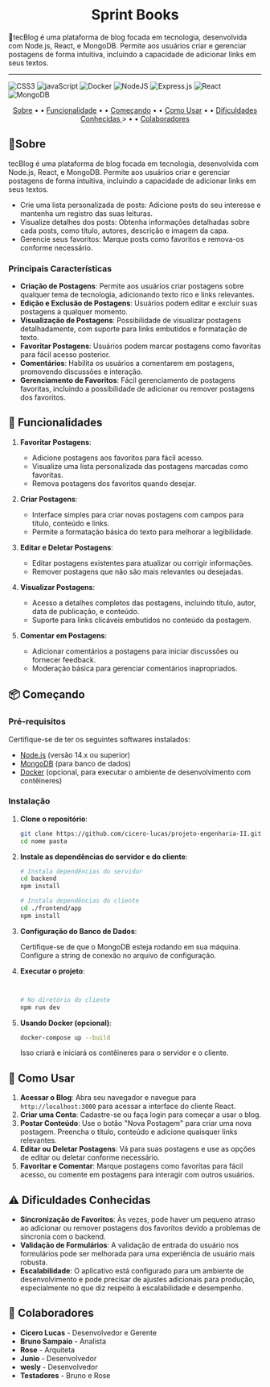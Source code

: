 [CSS3]: https://img.shields.io/badge/css3-%231572B6.svg?style=for-the-badge&logo=css3&logoColor=white
[JavaScript]: https://img.shields.io/badge/javascript-%23323330.svg?style=for-the-badge&logo=javascript&logoColor=%23F7DF1E
[HTML5]: https://img.shields.io/badge/html5-%23E34F26.svg?style=for-the-badge&logo=html5&logoColor=white
[Docker]:https://img.shields.io/badge/docker-%230db7ed.svg?style=for-the-badge&logo=docker&logoColor=white
[NodeJS]:https://img.shields.io/badge/node.js-6DA55F?style=for-the-badge&logo=node.js&logoColor=white
[Express.js]:https://img.shields.io/badge/express.js-%23404d59.svg?style=for-the-badge&logo=express&logoColor=%2361DAFB
[React]:https://img.shields.io/badge/react-%2320232a.svg?style=for-the-badge&logo=react&logoColor=%2361DAFB
[MongoDB]:https://img.shields.io/badge/MongoDB-%234ea94b.svg?style=for-the-badge&logo=mongodb&logoColor=white


<h1 align="center">Sprint Books </h1>



<p> 📌tecBlog é uma plataforma de blog focada em tecnologia, desenvolvida com Node.js, React, e MongoDB. Permite aos usuários criar e gerenciar postagens de forma intuitiva, incluindo a capacidade de adicionar links em seus textos. </p>
<hr>



![CSS3]
![javaScript]
![Docker]
![NodeJS]
![Express.js]
![React]
![MongoDB]

<p align="center">
 <a href="#about">Sobre</a> • • 
  <a href="#fucionalidade">Funcionalidade</a> • • 
 <a href="#inicio">Começando</a> • • 
 <a href="#usar">Como Usar</a> • • 
 <a href="#dificudade"> Dificuldades Conhecidas </a> > • • 
 <a href="#colabor"> Colaboradores </a> 
</p>

<h2 id="about">📝Sobre</h2>
tecBlog é uma plataforma de blog focada em tecnologia, desenvolvida com Node.js, React, e MongoDB. Permite aos usuários criar e gerenciar postagens de forma intuitiva, incluindo a capacidade de adicionar links em seus textos.
<ul>
<li>Crie uma lista personalizada de posts: Adicione posts do seu interesse e mantenha um registro das suas leituras.</li>
<li> Visualize detalhes dos posts: Obtenha informações detalhadas sobre cada posts, como título, autores, descrição e imagem da capa. </li>
<li>Gerencie seus favoritos: Marque posts como favoritos e remova-os conforme necessário. </li>
</ul>
<p>

### Principais Características

- **Criação de Postagens**: Permite aos usuários criar postagens sobre qualquer tema de tecnologia, adicionando texto rico e links relevantes.
- **Edição e Exclusão de Postagens**: Usuários podem editar e excluir suas postagens a qualquer momento.
- **Visualização de Postagens**: Possibilidade de visualizar postagens detalhadamente, com suporte para links embutidos e formatação de texto.
- **Favoritar Postagens**: Usuários podem marcar postagens como favoritas para fácil acesso posterior.
- **Comentários**: Habilita os usuários a comentarem em postagens, promovendo discussões e interação.
- **Gerenciamento de Favoritos**: Fácil gerenciamento de postagens favoritas, incluindo a possibilidade de adicionar ou remover postagens dos favoritos.

## 🚀 Funcionalidades <a name="funcionalidades"></a>

1. **Favoritar Postagens**: 
   - Adicione postagens aos favoritos para fácil acesso.
   - Visualize uma lista personalizada das postagens marcadas como favoritas.
   - Remova postagens dos favoritos quando desejar.

2. **Criar Postagens**: 
   - Interface simples para criar novas postagens com campos para título, conteúdo e links.
   - Permite a formatação básica do texto para melhorar a legibilidade.

3. **Editar e Deletar Postagens**: 
   - Editar postagens existentes para atualizar ou corrigir informações.
   - Remover postagens que não são mais relevantes ou desejadas.

4. **Visualizar Postagens**: 
   - Acesso a detalhes completos das postagens, incluindo título, autor, data de publicação, e conteúdo.
   - Suporte para links clicáveis embutidos no conteúdo da postagem.

5. **Comentar em Postagens**: 
   - Adicionar comentários a postagens para iniciar discussões ou fornecer feedback.
   - Moderação básica para gerenciar comentários inapropriados.

## 📦 Começando <a name="comecando"></a>

### Pré-requisitos

Certifique-se de ter os seguintes softwares instalados:

- [Node.js](https://nodejs.org/) (versão 14.x ou superior)
- [MongoDB](https://www.mongodb.com/) (para banco de dados)
- [Docker](https://www.docker.com/) (opcional, para executar o ambiente de desenvolvimento com contêineres)

### Instalação

1. **Clone o repositório**:

   ```bash
   git clone https://github.com/cicero-lucas/projeto-engenharia-II.git
   cd nome pasta
   ```

2. **Instale as dependências do servidor e do cliente**:

   ```bash
   # Instala dependências do servidor
   cd backend
   npm install

   # Instala dependências do cliente
   cd ./frontend/app
   npm install
   ```

3. **Configuração do Banco de Dados**:

   Certifique-se de que o MongoDB esteja rodando em sua máquina. Configure a string de conexão no arquivo de configuração.

4. **Executar o projeto**:

   ```bash


   # No diretório do cliente
   npm run dev
   ```

5. **Usando Docker (opcional)**:

   ```bash
   docker-compose up --build
   ```

   Isso criará e iniciará os contêineres para o servidor e o cliente.

## 📖 Como Usar <a name="como-usar"></a>

1. **Acessar o Blog**: Abra seu navegador e navegue para `http://localhost:3000` para acessar a interface do cliente React.
2. **Criar uma Conta**: Cadastre-se ou faça login para começar a usar o blog.
3. **Postar Conteúdo**: Use o botão "Nova Postagem" para criar uma nova postagem. Preencha o título, conteúdo e adicione quaisquer links relevantes.
4. **Editar ou Deletar Postagens**: Vá para suas postagens e use as opções de editar ou deletar conforme necessário.
5. **Favoritar e Comentar**: Marque postagens como favoritas para fácil acesso, ou comente em postagens para interagir com outros usuários.

## ⚠️ Dificuldades Conhecidas <a name="dificuldades-conhecidas"></a>

- **Sincronização de Favoritos**: Às vezes, pode haver um pequeno atraso ao adicionar ou remover postagens dos favoritos devido a problemas de sincronia com o backend.
- **Validação de Formulários**: A validação de entrada do usuário nos formulários pode ser melhorada para uma experiência de usuário mais robusta.
- **Escalabilidade**: O aplicativo está configurado para um ambiente de desenvolvimento e pode precisar de ajustes adicionais para produção, especialmente no que diz respeito à escalabilidade e desempenho.

## 🤝 Colaboradores <a name="colaboradores"></a>

- **Cicero Lucas** - Desenvolvedor e Gerente
- **Bruno Sampaio** - Analista
- **Rose** - Arquiteta
- **Junio** - Desenvolvedor
- **wesly** - Desenvolvedor
- **Testadores** - Bruno e Rose

